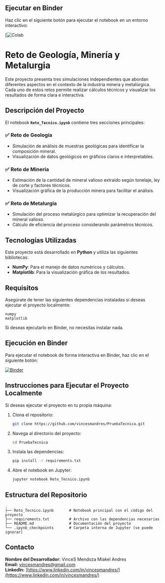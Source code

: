 ## Ejecutar en Binder
Haz clic en el siguiente botón para ejecutar el notebook en un entorno interactivo:

[![Colab](https://colab.research.google.com/drive/1rbkWj5TMPn8uOKGE3rqrFNfYtvBQU-fl?usp=sharing)

# Reto de Geología, Minería y Metalurgia

Este proyecto presenta tres simulaciones independientes que abordan diferentes aspectos en el contexto de la industria minera y metalúrgica. Cada uno de estos retos permite realizar cálculos técnicos y visualizar los resultados de forma clara e interactiva.

## Descripción del Proyecto
El notebook **`Reto_Tecnico.ipynb`** contiene tres secciones principales:

### ✅ Reto de Geología
- Simulación de análisis de muestras geológicas para identificar la composición mineral.
- Visualización de datos geológicos en gráficos claros e interpretables.

### ✅ Reto de Minería
- Estimación de la cantidad de mineral valioso extraído según tonelaje, ley de corte y factores técnicos.
- Visualización gráfica de la producción minera para facilitar el análisis.

### ✅ Reto de Metalurgia
- Simulación del proceso metalúrgico para optimizar la recuperación del mineral valioso.
- Cálculo de eficiencia del proceso considerando parámetros técnicos.

## Tecnologías Utilizadas
Este proyecto está desarrollado en **Python** y utiliza las siguientes bibliotecas:

- **NumPy**: Para el manejo de datos numéricos y cálculos.
- **Matplotlib**: Para la visualización gráfica de los resultados.

## Requisitos
Asegúrate de tener las siguientes dependencias instaladas si deseas ejecutar el proyecto localmente:

```
numpy
matplotlib
```

Si deseas ejecutarlo en Binder, no necesitas instalar nada.

## Ejecución en Binder
Para ejecutar el notebook de forma interactiva en Binder, haz clic en el siguiente botón:

[![Binder](https://mybinder.org/badge_logo.svg)](https://hub.2i2c.mybinder.org/user/vincesmandres-pruebatecnica-jjsx8zef/doc/workspaces/auto-n/tree/Reto_Tecnico.ipynb)

## Instrucciones para Ejecutar el Proyecto Localmente
Si deseas ejecutar el proyecto en tu propia máquina:

1. Clona el repositorio:
   ```bash
   git clone https://github.com/vincesmandres/PruebaTecnica.git
   ```

2. Navega al directorio del proyecto:
   ```bash
   cd PruebaTecnica
   ```

3. Instala las dependencias:
   ```bash
   pip install -r requirements.txt
   ```

4. Abre el notebook en Jupyter:
   ```bash
   jupyter notebook Reto_Tecnico.ipynb
   ```

## Estructura del Repositorio
```
.
├── Reto_Tecnico.ipynb       # Notebook principal con el código del proyecto
├── requirements.txt         # Archivo con las dependencias necesarias
├── README.md                # Documentación del proyecto
└── .ipynb_checkpoints       # Carpeta interna de Jupyter (se puede ignorar)
```

## Contacto
**Nombre del Desarrollador:** VinceS Mendoza Miakel Andres  
**Email:** vincesmandres@gmail.com  
**LinkedIn:** [https://www.linkedin.com/in/vincesmandres/](https://www.linkedin.com/in/vincesmandres/)

